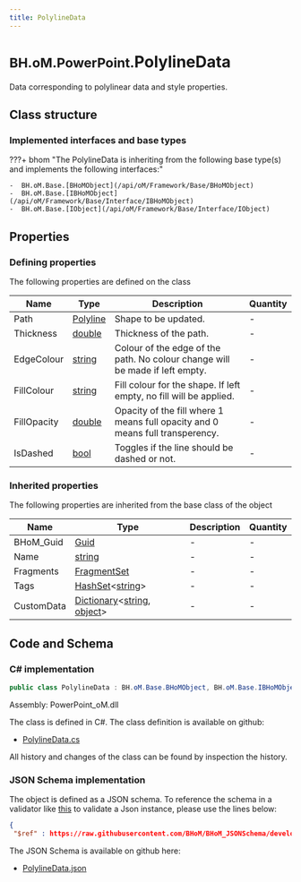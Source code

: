 ```yaml
---
title: PolylineData
---
```


# <small>BH.oM.PowerPoint.</small>**PolylineData**

Data corresponding to polylinear data and style properties.

## Class structure

### Implemented interfaces and base types

???+ bhom "The PolylineData is inheriting from the following base type(s) and implements the following interfaces:"

    -  BH.oM.Base.[BHoMObject](/api/oM/Framework/Base/BHoMObject)
    -  BH.oM.Base.[IBHoMObject](/api/oM/Framework/Base/Interface/IBHoMObject)
    -  BH.oM.Base.[IObject](/api/oM/Framework/Base/Interface/IObject)


## Properties



### Defining properties

The following properties are defined on the class

| Name             | Type             | Description      | Quantity         |
|------------------|------------------|------------------|------------------|
| Path | [Polyline](/api/oM/Dimensional/Geometry/Curve/Polyline) | Shape to be updated. | - |
| Thickness | [double](https://learn.microsoft.com/en-us/dotnet/api/System.Double?view=netstandard-2.0) | Thickness of the path. | - |
| EdgeColour | [string](https://learn.microsoft.com/en-us/dotnet/api/System.String?view=netstandard-2.0) | Colour of the edge of the path. No colour change will be made if left empty. | - |
| FillColour | [string](https://learn.microsoft.com/en-us/dotnet/api/System.String?view=netstandard-2.0) | Fill colour for the shape. If left empty, no fill will be applied. | - |
| FillOpacity | [double](https://learn.microsoft.com/en-us/dotnet/api/System.Double?view=netstandard-2.0) | Opacity of the fill where 1 means full opacity and 0 means full transperency. | - |
| IsDashed | [bool](https://learn.microsoft.com/en-us/dotnet/api/System.Boolean?view=netstandard-2.0) | Toggles if the line should be dashed or not. | - |


### Inherited properties
The following properties are inherited from the base class of the object

| Name             | Type             | Description      | Quantity         |
|------------------|------------------|------------------|------------------|
| BHoM_Guid | [Guid](https://learn.microsoft.com/en-us/dotnet/api/System.Guid?view=netstandard-2.0) | - | - |
| Name | [string](https://learn.microsoft.com/en-us/dotnet/api/System.String?view=netstandard-2.0) | - | - |
| Fragments | [FragmentSet](/api/oM/Framework/Base/FragmentSet) | - | - |
| Tags | [HashSet](https://learn.microsoft.com/en-us/dotnet/api/System.Collections.Generic.HashSet-1?view=netstandard-2.0)&lt;[string](https://learn.microsoft.com/en-us/dotnet/api/System.String?view=netstandard-2.0)&gt; | - | - |
| CustomData | [Dictionary](https://learn.microsoft.com/en-us/dotnet/api/System.Collections.Generic.Dictionary-2?view=netstandard-2.0)&lt;[string](https://learn.microsoft.com/en-us/dotnet/api/System.String?view=netstandard-2.0), [object](https://learn.microsoft.com/en-us/dotnet/api/System.Object?view=netstandard-2.0)&gt; | - | - |


## Code and Schema

### C# implementation

``` C# title="C#"
public class PolylineData : BH.oM.Base.BHoMObject, BH.oM.Base.IBHoMObject, BH.oM.Base.IObject
```

Assembly: PowerPoint_oM.dll

The class is defined in C#. The class definition is available on github:

- [PolylineData.cs](https://github.com/BHoM/PowerPoint_Toolkit/blob/develop/PowerPoint_oM/Update\PolylineData.cs)

All history and changes of the class can be found by inspection the history.
### JSON Schema implementation

The object is defined as a JSON schema. To reference the schema in a validator like [this](https://www.jsonschemavalidator.net/) to validate a Json instance, please use the lines below:

``` json title="JSON Schema"
{
 "$ref" : https://raw.githubusercontent.com/BHoM/BHoM_JSONSchema/develop/PowerPoint_oM/PolylineData.json}
```

The JSON Schema is available on github here:

- [PolylineData.json](https://github.com/BHoM/BHoM_JSONSchema/blob/develop/PowerPoint_oM/PolylineData.json)
